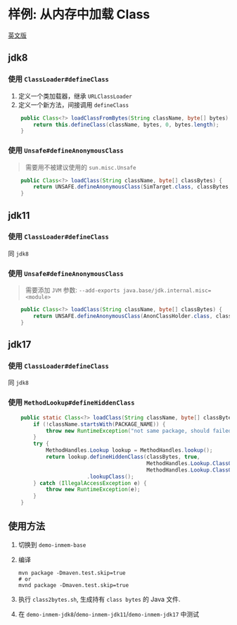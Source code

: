 # 样例: 从内存中加载 Class

[英文版](README.md)

## jdk8

### 使用 `ClassLoader#defineClass`

1. 定义一个类加载器，继承 `URLClassLoader`
2. 定义一个新方法，间接调用 `defineClass`

```java
    public Class<?> loadClassFromBytes(String className, byte[] bytes) {
        return this.defineClass(className, bytes, 0, bytes.length);
    }
```

### 使用 `Unsafe#defineAnonymousClass`

> 需要用不被建议使用的 `sun.misc.Unsafe`

```java
    public Class<?> loadClass(String className, byte[] classBytes) {
        return UNSAFE.defineAnonymousClass(SimTarget.class, classBytes, EMPTY_OBJECTS);
    }
```

## jdk11

### 使用 `ClassLoader#defineClass`

同 `jdk8`

### 使用 `Unsafe#defineAnonymousClass`

> 需要添加 `JVM` 参数: `--add-exports java.base/jdk.internal.misc=<module>`

```java
    public Class<?> loadClass(String className, byte[] classBytes) {
        return UNSAFE.defineAnonymousClass(AnonClassHolder.class, classBytes, EMPTY_OBJECTS);
    }
```

## jdk17

### 使用 `ClassLoader#defineClass`

同 `jdk8`

### 使用 `MethodLookup#defineHiddenClass`

```java
    public static Class<?> loadClass(String className, byte[] classBytes) {
        if (!className.startsWith(PACKAGE_NAME)) {
            throw new RuntimeException("not same package, should failed");
        }
        try {
            MethodHandles.Lookup lookup = MethodHandles.lookup();
            return lookup.defineHiddenClass(classBytes, true,
                                            MethodHandles.Lookup.ClassOption.NESTMATE,
                                            MethodHandles.Lookup.ClassOption.STRONG)
                         .lookupClass();
        } catch (IllegalAccessException e) {
            throw new RuntimeException(e);
        }
    }
```

## 使用方法

1. 切换到 `demo-inmem-base`
2. 编译

    ```shell
    mvn package -Dmaven.test.skip=true
    # or
    mvnd package -Dmaven.test.skip=true
    ```

3. 执行 `class2bytes.sh`, 生成持有 `class bytes` 的 Java 文件.
4. 在 `demo-inmem-jdk8`/`demo-inmem-jdk11`/`demo-inmem-jdk17` 中测试
